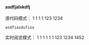 #### asdfjalskdfj
源代码模式：
1
1
1
1
123
1234
```c++
asdfiasdufiou
```




实时阅览模式：
1
1
1
1
1
1
123
1234
1452
